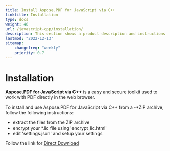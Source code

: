 ```yaml
---
title: Install Aspose.PDF for JavaScript via C++
linktitle: Installation
type: docs
weight: 40
url: /javascript-cpp/installation/
description: This section shows a product description and instructions for installing Aspose.PDF for JavaScript via C++.
lastmod: "2022-12-13"
sitemap:
    changefreq: "weekly"
    priority: 0.7
---
```


# Installation

**Aspose.PDF for JavaScript via C++** is a easy and secure toolkit used to work with PDF directly in the web browser. 

To install and use Aspose.PDF for JavaScript via C++ from a -*ZIP archive, follow the following instructions:
- extract the files from the ZIP archive
- encrypt your *.lic file using 'encrypt_lic.html'
- edit  'settings.json' and setup your settings

Follow the link for [Direct Download](https://releases.aspose.com/pdf/javascriptcpp/)


